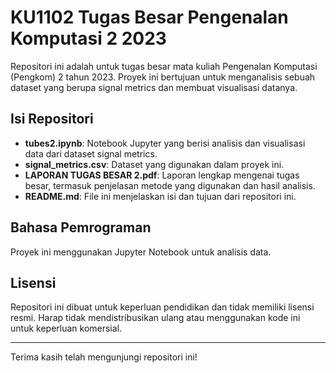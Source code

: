 # KU1102 Tugas Besar Pengenalan Komputasi 2 2023

Repositori ini adalah untuk tugas besar mata kuliah Pengenalan Komputasi (Pengkom) 2 tahun 2023. Proyek ini bertujuan untuk menganalisis sebuah dataset yang berupa signal metrics dan membuat visualisasi datanya.

## Isi Repositori

- **tubes2.ipynb**: Notebook Jupyter yang berisi analisis dan visualisasi data dari dataset signal metrics.
- **signal_metrics.csv**: Dataset yang digunakan dalam proyek ini.
- **LAPORAN TUGAS BESAR 2.pdf**: Laporan lengkap mengenai tugas besar, termasuk penjelasan metode yang digunakan dan hasil analisis.
- **README.md**: File ini menjelaskan isi dan tujuan dari repositori ini.

## Bahasa Pemrograman

Proyek ini menggunakan Jupyter Notebook untuk analisis data.

## Lisensi

Repositori ini dibuat untuk keperluan pendidikan dan tidak memiliki lisensi resmi. Harap tidak mendistribusikan ulang atau menggunakan kode ini untuk keperluan komersial.

---

Terima kasih telah mengunjungi repositori ini!
